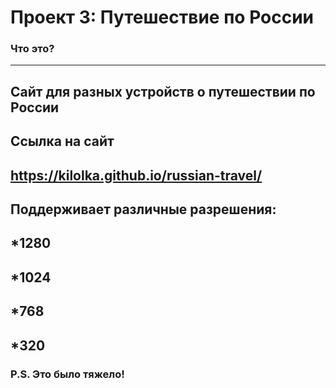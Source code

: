 # Проект 3: Путешествие по России

### Что это?
----
Сайт для разных устройств о путешествии по России
----
Ссылка на сайт
---
https://kilolka.github.io/russian-travel/
------
Поддерживает различные разрешения:
------
*1280
-------
*1024
------
*768
---
*320
----
### P.S. Это было тяжело!
